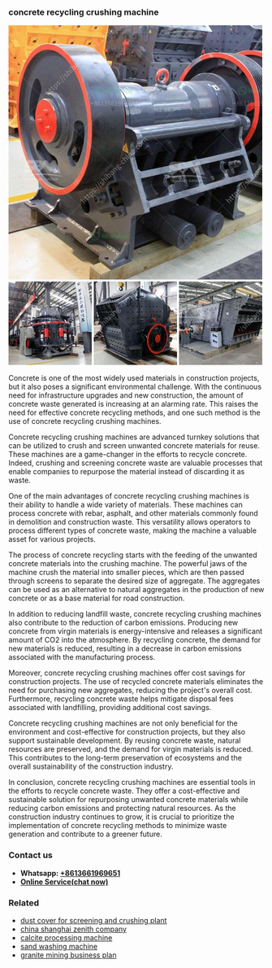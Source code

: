 <h3>concrete recycling crushing machine</h3><img src='1702953036.jpg' alt=''><p>Concrete is one of the most widely used materials in construction projects, but it also poses a significant environmental challenge. With the continuous need for infrastructure upgrades and new construction, the amount of concrete waste generated is increasing at an alarming rate. This raises the need for effective concrete recycling methods, and one such method is the use of concrete recycling crushing machines.</p><p>Concrete recycling crushing machines are advanced turnkey solutions that can be utilized to crush and screen unwanted concrete materials for reuse. These machines are a game-changer in the efforts to recycle concrete. Indeed, crushing and screening concrete waste are valuable processes that enable companies to repurpose the material instead of discarding it as waste.</p><p>One of the main advantages of concrete recycling crushing machines is their ability to handle a wide variety of materials. These machines can process concrete with rebar, asphalt, and other materials commonly found in demolition and construction waste. This versatility allows operators to process different types of concrete waste, making the machine a valuable asset for various projects.</p><p>The process of concrete recycling starts with the feeding of the unwanted concrete materials into the crushing machine. The powerful jaws of the machine crush the material into smaller pieces, which are then passed through screens to separate the desired size of aggregate. The aggregates can be used as an alternative to natural aggregates in the production of new concrete or as a base material for road construction.</p><p>In addition to reducing landfill waste, concrete recycling crushing machines also contribute to the reduction of carbon emissions. Producing new concrete from virgin materials is energy-intensive and releases a significant amount of CO2 into the atmosphere. By recycling concrete, the demand for new materials is reduced, resulting in a decrease in carbon emissions associated with the manufacturing process.</p><p>Moreover, concrete recycling crushing machines offer cost savings for construction projects. The use of recycled concrete materials eliminates the need for purchasing new aggregates, reducing the project's overall cost. Furthermore, recycling concrete waste helps mitigate disposal fees associated with landfilling, providing additional cost savings.</p><p>Concrete recycling crushing machines are not only beneficial for the environment and cost-effective for construction projects, but they also support sustainable development. By reusing concrete waste, natural resources are preserved, and the demand for virgin materials is reduced. This contributes to the long-term preservation of ecosystems and the overall sustainability of the construction industry.</p><p>In conclusion, concrete recycling crushing machines are essential tools in the efforts to recycle concrete waste. They offer a cost-effective and sustainable solution for repurposing unwanted concrete materials while reducing carbon emissions and protecting natural resources. As the construction industry continues to grow, it is crucial to prioritize the implementation of concrete recycling methods to minimize waste generation and contribute to a greener future.</p><h3>Contact us</h3><ul><li><strong>Whatsapp:&nbsp;<a href="https://wa.me/8613661969651">+8613661969651</a></strong></li><li><a href="https://swt.shibang-china.com/?git&amp;zhl&amp;concrete recycling crushing machine"><strong>Online Service(chat now)</strong></a></li></ul><h3>Related</h3><ul><li><a href='dust cover for screening and crushing plant.md'>dust cover for screening and crushing plant</a></li><li><a href='china shanghai zenith company.md'>china shanghai zenith company</a></li><li><a href='calcite processing machine.md'>calcite processing machine</a></li><li><a href='sand washing machine.md'>sand washing machine</a></li><li><a href='granite mining business plan.md'>granite mining business plan</a></li></ul>